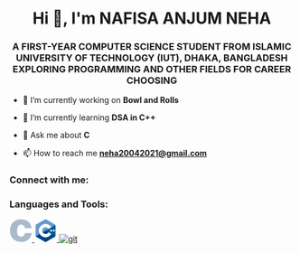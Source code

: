  <h1 align="center">Hi 👋, I'm NAFISA ANJUM NEHA</h1>
<h3 align="center">A FIRST-YEAR COMPUTER SCIENCE STUDENT FROM ISLAMIC UNIVERSITY OF TECHNOLOGY (IUT), DHAKA, BANGLADESH EXPLORING PROGRAMMING AND OTHER FIELDS FOR CAREER CHOOSING</h3>

- 🔭 I’m currently working on **Bowl and Rolls**

- 🌱 I’m currently learning **DSA in C++**

- 💬 Ask me about **C**

- 📫 How to reach me **neha20042021@gmail.com**

<h3 align="left">Connect with me:</h3>
<p align="left">
</p>

<h3 align="left">Languages and Tools:</h3>
<p align="left"> <a href="https://www.cprogramming.com/" target="_blank" rel="noreferrer"> <img src="https://raw.githubusercontent.com/devicons/devicon/master/icons/c/c-original.svg" alt="c" width="40" height="40"/> </a> <a href="https://www.w3schools.com/cpp/" target="_blank" rel="noreferrer"> <img src="https://raw.githubusercontent.com/devicons/devicon/master/icons/cplusplus/cplusplus-original.svg" alt="cplusplus" width="40" height="40"/> </a> <a href="https://git-scm.com/" target="_blank" rel="noreferrer"> <img src="https://www.vectorlogo.zone/logos/git-scm/git-scm-icon.svg" alt="git" width="40" height="40"/> </a> </p>
